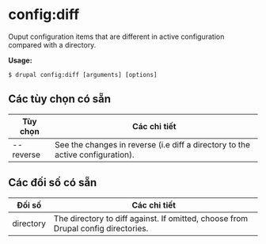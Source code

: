 # config:diff
Ouput configuration items that are different in active configuration compared with a directory.

**Usage:**
```
$ drupal config:diff [arguments] [options]
```

## Các tùy chọn có sẵn
Tùy chọn | Các chi tiết
-------|-------------
--reverse | See the changes in reverse (i.e diff a directory to the active configuration).

## Các đối số có sẵn
Đối số | Các chi tiết
---------|-------------
directory | The directory to diff against. If omitted, choose from Drupal config directories.
